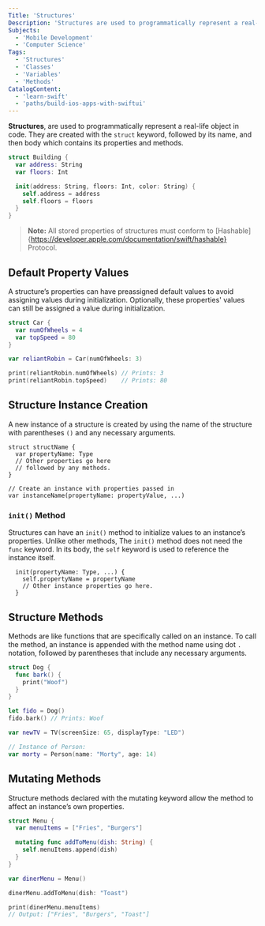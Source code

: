 ```yaml
---
Title: 'Structures'
Description: 'Structures are used to programmatically represent a real-life object. They are created with the struct keyword followed by its name and body.'
Subjects:
  - 'Mobile Development'
  - 'Computer Science'
Tags:
  - 'Structures'
  - 'Classes'
  - 'Variables'
  - 'Methods'
CatalogContent:
  - 'learn-swift'
  - 'paths/build-ios-apps-with-swiftui'
---
```


**Structures**, are used to programmatically represent a real-life object in code. They are created with the `struct` keyword, followed by its name, and then body which contains its properties and methods.

```swift
struct Building {
  var address: String
  var floors: Int

  init(address: String, floors: Int, color: String) {
    self.address = address
    self.floors = floors
  }
}
```

> **Note:** All stored properties of structures must conform to [Hashable]{https://developer.apple.com/documentation/swift/hashable} Protocol.


## Default Property Values

A structure’s properties can have preassigned default values to avoid assigning values during initialization. Optionally, these properties' values can still be assigned a value during initialization.

```swift
struct Car {
  var numOfWheels = 4
  var topSpeed = 80
}

var reliantRobin = Car(numOfWheels: 3)

print(reliantRobin.numOfWheels) // Prints: 3
print(reliantRobin.topSpeed)    // Prints: 80
```

## Structure Instance Creation

A new instance of a structure is created by using the name of the structure with parentheses `()` and any necessary arguments.

```pseudo
struct structName {
  var propertyName: Type
  // Other properties go here
  // followed by any methods.
}

// Create an instance with properties passed in
var instanceName(propertyName: propertyValue, ...)
```

### `init()` Method

Structures can have an `init()` method to initialize values to an instance’s properties. Unlike other methods, The `init()` method does not need the `func` keyword. In its body, the `self` keyword is used to reference the instance itself.

```pseudo
  init(propertyName: Type, ...) {
    self.propertyName = propertyName
    // Other instance properties go here.
  }
```

## Structure Methods

Methods are like functions that are specifically called on an instance. To call the method, an instance is appended with the method name using dot `.` notation, followed by parentheses that include any necessary arguments.

```swift
struct Dog {
  func bark() {
    print("Woof")
  }
}

let fido = Dog()
fido.bark() // Prints: Woof

var newTV = TV(screenSize: 65, displayType: "LED")

// Instance of Person:
var morty = Person(name: "Morty", age: 14)
```

## Mutating Methods

Structure methods declared with the mutating keyword allow the method to affect an instance’s own properties.

```swift
struct Menu {
  var menuItems = ["Fries", "Burgers"]

  mutating func addToMenu(dish: String) {
    self.menuItems.append(dish)
  }
}

var dinerMenu = Menu()

dinerMenu.addToMenu(dish: "Toast")

print(dinerMenu.menuItems)
// Output: ["Fries", "Burgers", "Toast"]
```
